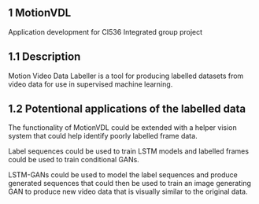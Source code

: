 1 MotionVDL
-----------

Application development for CI536 Integrated group project

1.1 Description
----------------

Motion Video Data Labeller is a tool for producing labelled
datasets from video data for use in supervised machine learning.

1.2 Potentional applications of the labelled data
-------------------------------------------------

The functionality of MotionVDL could be extended with 
a helper vision system that could help identify poorly 
labelled frame data.

Label sequences could be used to train LSTM models and 
labelled frames could be used to train conditional GANs.

LSTM-GANs could be used to model the label sequences and 
produce generated sequences that could then be used to 
train an image generating GAN to produce new video data 
that is visually similar to the original data.

